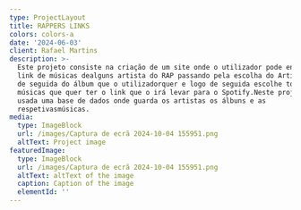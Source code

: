 ```yaml
---
type: ProjectLayout
title: RAPPERS LINKS
colors: colors-a
date: '2024-06-03'
client: Rafael Martins
description: >-
  Este projeto consiste na criação de um site onde o utilizador pode encontrar
  link de músicas dealguns artista do RAP passando pela escolha do Artista, logo
  de seguida do álbum que o utilizadorquer e logo de seguida escolhe todas as
  músicas que quer ter o link que o irá levar para o Spotify.Neste projeto foi
  usada uma base de dados onde guarda os artistas os álbuns e as
  respetivasmúsicas.
media:
  type: ImageBlock
  url: /images/Captura de ecrã 2024-10-04 155951.png
  altText: Project image
featuredImage:
  type: ImageBlock
  url: /images/Captura de ecrã 2024-10-04 155951.png
  altText: altText of the image
  caption: Caption of the image
  elementId: ''
---
```

